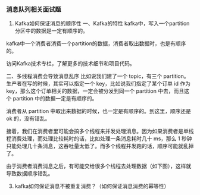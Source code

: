 ### 消息队列相关面试题


1. Kafka如何保证消息的顺序性
一、Kafka的特性
kafka中，写入一个partition分区中的数据是一定有顺序的。

kafka中一个消费者消费一个partition的数据，消费者取出数据时，也是有顺序的。

访问Kafka技术专栏，了解更多的技术细节和项目代码。

二、多线程消费会导致消息乱序
比如说我们建了一个 topic，有三个 partition。生产者在写的时候，其实可以指定一个 key，比如说我们指定了某个订单 id 作为 key，那么这个订单相关的数据，一定会被分发到同一个 partition 中去，而且这个 partition 中的数据一定是有顺序的。

消费者从 partition 中取出来数据的时候，也一定是有顺序的。到这里，顺序还是 ok 的，没有错乱。

接着，我们在消费者里可能会搞多个线程来并发处理消息。因为如果消费者是单线程消费处理，而处理比较耗时的话，比如处理一条消息耗时几十 ms，那么 1 秒钟只能处理几十条消息，这吞吐量太低了。而多个线程并发跑的话，顺序可能就乱掉了。

由于消费者消费消息之后，有可能交给很多个线程去处理数据（如下图），这样就导致数据顺序错乱。


3. kafka如何保证消息不被重复消费？（如何保证消息消费的幂等性）
